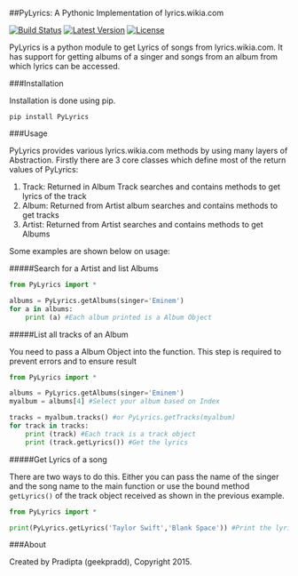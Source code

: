 ##PyLyrics: A Pythonic Implementation of lyrics.wikia.com

[![Build Status](http://img.shields.io/travis/geekpradd/PyLyrics/master.svg?style=flat-square)](https://travis-ci.org/geekpradd/PyLyrics)
[![Latest Version](http://img.shields.io/pypi/v/PyLyrics.svg?style=flat-square)](https://pypi.python.org/pypi/PyLyrics/)
[![License](https://img.shields.io/pypi/l/PyLyrics.svg?style=flat-square)](https://pypi.python.org/pypi/PyLyrics/)

PyLyrics is a python module to get Lyrics of songs from lyrics.wikia.com. It has support for getting albums of a singer and songs from an album from which lyrics can be accessed.

###Installation

Installation is done using pip.

```
pip install PyLyrics
```

###Usage

PyLyrics provides various lyrics.wikia.com methods by using many layers of Abstraction. Firstly there are 3 core classes which define most of the return values of PyLyrics:

1. Track: Returned in Album Track searches and contains methods to get lyrics of the track
2. Album: Returned from Artist album searches and contains methods to get tracks
3. Artist: Returned from Artist searches and contains methods to get Albums

Some examples are shown below on usage:

#####Search for a Artist and list Albums

```python
from PyLyrics import *

albums = PyLyrics.getAlbums(singer='Eminem')
for a in albums:
	print (a) #Each album printed is a Album Object
```

#####List all tracks of an Album

You need to pass a Album Object into the function. This step is required to prevent errors and to ensure result

```python
from PyLyrics import *

albums = PyLyrics.getAlbums(singer='Eminem')
myalbum = albums[4] #Select your album based on Index

tracks = myalbum.tracks() #or PyLyrics.getTracks(myalbum)
for track in tracks:
	print (track) #Each track is a track object
	print (track.getLyrics()) #Get the lyrics
```
#####Get Lyrics of a song

There are two ways to do this. Either you can pass the name of the singer and the song name to the main function or use the bound method `getLyrics()` of the track object received as shown  in the previous example.

```python
from PyLyrics import *

print(PyLyrics.getLyrics('Taylor Swift','Blank Space')) #Print the lyrics directly
```


###About

Created by Pradipta (geekpradd), Copyright 2015.